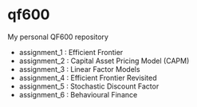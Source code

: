 # qf600
My personal QF600 repository
* assignment_1 : Efficient Frontier
* assignment_2 : Capital Asset Pricing Model (CAPM)
* assignment_3 : Linear Factor Models
* assignment_4 : Efficient Frontier Revisited
* assignment_5 : Stochastic Discount Factor
* assignment_6 : Behavioural Finance




